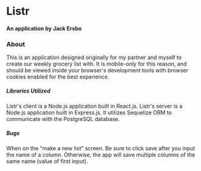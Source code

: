 # Listr
#### An application by Jack Ersbo ####
### About ###
This is an application designed originally for my partner and myself to create our weekly grocery list with. It is mobile-only for this reason, and should be viewed inside your browser's development tools with browser cookies enabled for the best experience.

##### Libraries Utilized #####
Listr's client is a Node.js application built in React.js. Listr's server is a Node.js application built in Express.js. It utilizes Sequelize ORM to communicate with the PostgreSQL database.

##### Bugs #####
When on the "make a new list" screen. Be sure to click save after you input the name of a column. Otherwise, the app will save multiple columns of the same name (value of first input).
